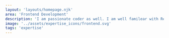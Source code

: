 ```yaml
---
layout: 'layouts/homepage.njk'
area: 'Frontend Development'
description: 'I am passionate coder as well. I am well familear with React tools and frameworks like Gatsby and Next JS. I am currently learning Graphql'
image: '../assets/expertise_icons/frontend.svg'
tags: 'expertise'
---
```

